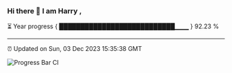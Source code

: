 ### Hi there 👋 I am Harry , 

⏳ Year progress { ███████████████████████████▁▁▁ } 92.23 %

---

⏰ Updated on Sun, 03 Dec 2023 15:35:38 GMT

![Progress Bar CI](https://github.com/duykhang68/duykhang68/workflows/Progress%20Bar%20CI/badge.svg)
